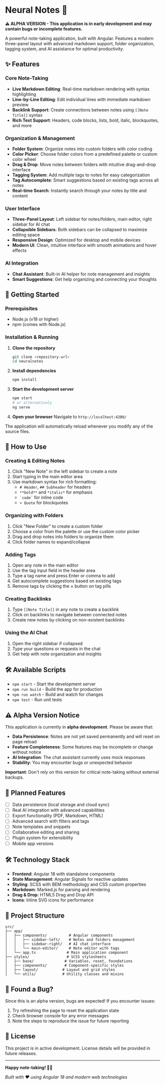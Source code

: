 # Neural Notes 🧠

**⚠️ ALPHA VERSION - This application is in early development and may contain bugs or incomplete features.**

A powerful note-taking application, built with Angular. Features a modern three-panel layout with advanced markdown support, folder organization, tagging system, and AI assistance for optimal productivity.

## ✨ Features

### Core Note-Taking
- **Live Markdown Editing**: Real-time markdown rendering with syntax highlighting
- **Line-by-Line Editing**: Edit individual lines with immediate markdown preview
- **Backlink Support**: Create connections between notes using `[[Note Title]]` syntax
- **Rich Text Support**: Headers, code blocks, lists, bold, italic, blockquotes, and more

### Organization & Management
- **Folder System**: Organize notes into custom folders with color coding
- **Color Picker**: Choose folder colors from a predefined palette or custom color wheel
- **Drag & Drop**: Move notes between folders with intuitive drag-and-drop interface
- **Tagging System**: Add multiple tags to notes for easy categorization
- **Tag Autocomplete**: Smart suggestions based on existing tags across all notes
- **Real-time Search**: Instantly search through your notes by title and content

### User Interface
- **Three-Panel Layout**: Left sidebar for notes/folders, main editor, right sidebar for AI chat
- **Collapsible Sidebars**: Both sidebars can be collapsed to maximize editing space
- **Responsive Design**: Optimized for desktop and mobile devices
- **Modern UI**: Clean, intuitive interface with smooth animations and hover effects

### AI Integration
- **Chat Assistant**: Built-in AI helper for note management and insights
- **Smart Suggestions**: Get help organizing and connecting your thoughts

## 🚀 Getting Started

### Prerequisites
- Node.js (v18 or higher)
- npm (comes with Node.js)

### Installation & Running

1. **Clone the repository**
   ```bash
   git clone <repository-url>
   cd neuralnotes
   ```

2. **Install dependencies**
   ```bash
   npm install
   ```

3. **Start the development server**
   ```bash
   npm start
   # or alternatively
   ng serve
   ```

4. **Open your browser**
   Navigate to `http://localhost:4200/`

The application will automatically reload whenever you modify any of the source files.

## 📝 How to Use

### Creating & Editing Notes
1. Click "New Note" in the left sidebar to create a note
2. Start typing in the main editor area
3. Use markdown syntax for rich formatting:
   - `# Header`, `## Subheader` for headers
   - `**bold**` and `*italic*` for emphasis
   - `` `code` `` for inline code
   - `> Quote` for blockquotes

### Organizing with Folders
1. Click "New Folder" to create a custom folder
2. Choose a color from the palette or use the custom color picker
3. Drag and drop notes into folders to organize them
4. Click folder names to expand/collapse

### Adding Tags
1. Open any note in the main editor
2. Use the tag input field in the header area
3. Type a tag name and press Enter or comma to add
4. Get autocomplete suggestions based on existing tags
5. Remove tags by clicking the × button on tag pills

### Creating Backlinks
1. Type `[[Note Title]]` in any note to create a backlink
2. Click on backlinks to navigate between connected notes
3. Create new notes by clicking on non-existent backlinks

### Using the AI Chat
1. Open the right sidebar if collapsed
2. Type your questions or requests in the chat
3. Get help with note organization and insights

## 🛠 Available Scripts

- `npm start` - Start the development server
- `npm run build` - Build the app for production  
- `npm run watch` - Build and watch for changes
- `npm test` - Run unit tests

## ⚠️ Alpha Version Notice

This application is currently in **alpha development**. Please be aware that:

- **Data Persistence**: Notes are not yet saved permanently and will reset on page reload
- **Feature Completeness**: Some features may be incomplete or change without notice
- **AI Integration**: The chat assistant currently uses mock responses
- **Stability**: You may encounter bugs or unexpected behavior

**Important**: Don't rely on this version for critical note-taking without external backups.

## 🔮 Planned Features

- [ ] Data persistence (local storage and cloud sync)
- [ ] Real AI integration with advanced capabilities
- [ ] Export functionality (PDF, Markdown, HTML)
- [ ] Advanced search with filters and tags
- [ ] Note templates and snippets
- [ ] Collaborative editing and sharing
- [ ] Plugin system for extensibility
- [ ] Mobile app versions

## 🛠 Technology Stack

- **Frontend**: Angular 18 with standalone components
- **State Management**: Angular Signals for reactive updates  
- **Styling**: SCSS with BEM methodology and CSS custom properties
- **Markdown**: Marked.js for parsing and rendering
- **Drag & Drop**: HTML5 Drag and Drop API
- **Icons**: Inline SVG icons for performance

## 📁 Project Structure

```
src/
├── app/
│   ├── components/          # Angular components
│   │   ├── sidebar-left/    # Notes and folders management
│   │   ├── sidebar-right/   # AI chat interface  
│   │   └── main-editor/     # Note editor with tags
│   └── app.ts              # Main application component
├── styles/                 # SCSS stylesheets
│   ├── base/              # Variables, reset, foundations
│   ├── components/        # Component-specific styles
│   ├── layout/           # Layout and grid styles  
│   └── utils/            # Utility classes and mixins
```

## 🐛 Found a Bug?

Since this is an alpha version, bugs are expected! If you encounter issues:

1. Try refreshing the page to reset the application state
2. Check browser console for any error messages
3. Note the steps to reproduce the issue for future reporting

## 📄 License

This project is in active development. License details will be provided in future releases.

---

**Happy note-taking! 📝✨**

*Built with ❤️ using Angular 18 and modern web technologies*
